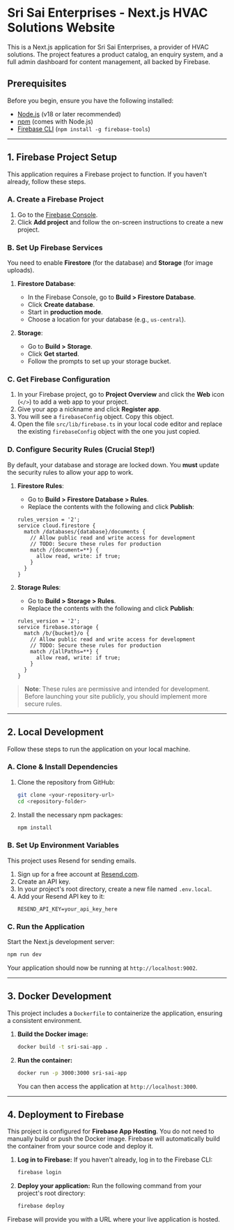 # Sri Sai Enterprises - Next.js HVAC Solutions Website

This is a Next.js application for Sri Sai Enterprises, a provider of HVAC solutions. The project features a product catalog, an enquiry system, and a full admin dashboard for content management, all backed by Firebase.

## Prerequisites

Before you begin, ensure you have the following installed:
- [Node.js](https://nodejs.org/) (v18 or later recommended)
- [npm](https://www.npmjs.com/) (comes with Node.js)
- [Firebase CLI](https://firebase.google.com/docs/cli#install_the_cli) (`npm install -g firebase-tools`)

---

## 1. Firebase Project Setup

This application requires a Firebase project to function. If you haven't already, follow these steps.

### A. Create a Firebase Project

1. Go to the [Firebase Console](https://console.firebase.google.com/).
2. Click **Add project** and follow the on-screen instructions to create a new project.

### B. Set Up Firebase Services

You need to enable **Firestore** (for the database) and **Storage** (for image uploads).

1.  **Firestore Database**:
    *   In the Firebase Console, go to **Build > Firestore Database**.
    *   Click **Create database**.
    *   Start in **production mode**.
    *   Choose a location for your database (e.g., `us-central`).

2.  **Storage**:
    *   Go to **Build > Storage**.
    *   Click **Get started**.
    *   Follow the prompts to set up your storage bucket.

### C. Get Firebase Configuration

1. In your Firebase project, go to **Project Overview** and click the **Web** icon (`</>`) to add a web app to your project.
2. Give your app a nickname and click **Register app**.
3. You will see a `firebaseConfig` object. Copy this object.
4. Open the file `src/lib/firebase.ts` in your local code editor and replace the existing `firebaseConfig` object with the one you just copied.

### D. Configure Security Rules (Crucial Step!)

By default, your database and storage are locked down. You **must** update the security rules to allow your app to work.

1.  **Firestore Rules**:
    *   Go to **Build > Firestore Database > Rules**.
    *   Replace the contents with the following and click **Publish**:
    ```
    rules_version = '2';
    service cloud.firestore {
      match /databases/{database}/documents {
        // Allow public read and write access for development
        // TODO: Secure these rules for production
        match /{document=**} {
          allow read, write: if true;
        }
      }
    }
    ```

2.  **Storage Rules**:
    *   Go to **Build > Storage > Rules**.
    *   Replace the contents with the following and click **Publish**:
    ```
    rules_version = '2';
    service firebase.storage {
      match /b/{bucket}/o {
        // Allow public read and write access for development
        // TODO: Secure these rules for production
        match /{allPaths=**} {
          allow read, write: if true;
        }
      }
    }
    ```
> **Note**: These rules are permissive and intended for development. Before launching your site publicly, you should implement more secure rules.

---

## 2. Local Development

Follow these steps to run the application on your local machine.

### A. Clone & Install Dependencies

1.  Clone the repository from GitHub:
    ```bash
    git clone <your-repository-url>
    cd <repository-folder>
    ```

2.  Install the necessary npm packages:
    ```bash
    npm install
    ```

### B. Set Up Environment Variables

This project uses Resend for sending emails.
1. Sign up for a free account at [Resend.com](https://resend.com).
2. Create an API key.
3. In your project's root directory, create a new file named `.env.local`.
4. Add your Resend API key to it:
   ```
   RESEND_API_KEY=your_api_key_here
   ```

### C. Run the Application

Start the Next.js development server:
```bash
npm run dev
```
Your application should now be running at `http://localhost:9002`.

---

## 3. Docker Development

This project includes a `Dockerfile` to containerize the application, ensuring a consistent environment.

1.  **Build the Docker image:**
    ```bash
    docker build -t sri-sai-app .
    ```

2.  **Run the container:**
    ```bash
    docker run -p 3000:3000 sri-sai-app
    ```
    You can then access the application at `http://localhost:3000`.

---

## 4. Deployment to Firebase

This project is configured for **Firebase App Hosting**. You do not need to manually build or push the Docker image. Firebase will automatically build the container from your source code and deploy it.

1.  **Log in to Firebase:**
    If you haven't already, log in to the Firebase CLI:
    ```bash
    firebase login
    ```

2.  **Deploy your application:**
    Run the following command from your project's root directory:
    ```bash
    firebase deploy
    ```

Firebase will provide you with a URL where your live application is hosted.
